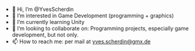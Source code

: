 - 👋 Hi, I’m @YvesScherdin
- 👀 I’m interested in Game Development (programming + graphics)
- 🌱 I’m currently learning Unity
- 💞️ I’m looking to collaborate on: Programming projects, especially game development, but not only.
- 📫 How to reach me: per mail at yves.scherdin@gmx.de

<!---
YvesScherdin/YvesScherdin is a ✨ special ✨ repository because its `README.md` (this file) appears on your GitHub profile.
You can click the Preview link to take a look at your changes.
--->
